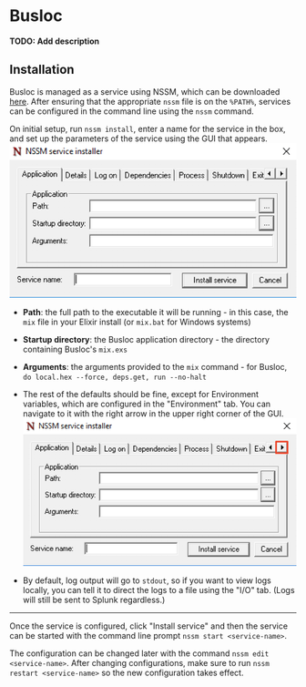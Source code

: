 # Busloc

**TODO: Add description**

## Installation

Busloc is managed as a service using NSSM, which can be downloaded [here](http://nssm.cc/download). After ensuring that the
appropriate `nssm` file is on the `%PATH%`, services can be configured in the command line using the `nssm` command.

On initial setup, run `nssm install`, enter a name for the service in the box,
and set up the parameters of the service using the GUI that appears.  
![NSSM GUI](data/NSSM_gui_1.png)

* **Path**: the full path to the executable it will be running - in this case, the `mix` file in your Elixir install (or `mix.bat` for Windows systems)
* **Startup directory**: the Busloc application directory - the directory containing Busloc's `mix.exs`
* **Arguments**: the arguments provided to the `mix` command - for Busloc, `do local.hex --force, deps.get, run --no-halt`

* The rest of the defaults should be fine, except for Environment variables, which are configured in the "Environment" tab.
You can navigate to it with the right arrow in the upper right corner of the GUI.  
  ![NSSM GUI arrow](data/NSSM_gui_2.png)
* By default, log output will go to `stdout`, so if you want to view logs locally, you can tell it to direct the logs to a file using the "I/O" tab. (Logs will still be sent to Splunk regardless.)

---

Once the service is configured, click "Install service" and then the service can be started with
the command line prompt `nssm start <service-name>`.

The configuration can be changed later with the command `nssm edit <service-name>`.
After changing configurations, make sure to run `nssm restart <service-name>` so the new configuration takes effect.
